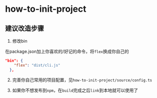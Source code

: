 # how-to-init-project

## 建议改造步骤

1. 修改bin

在package.json加上你喜欢的/好记的命令，将`flex`换成你自己的

```json
"bin": {
    "flex": "dist/cli.js"
  },
```

2. 完善你自己常用的项目配置，见`how-to-init-project/source/config.ts`

3. 如果你不想发布到`npm`，在`build`完成之后`link`到本地就可以使用了
